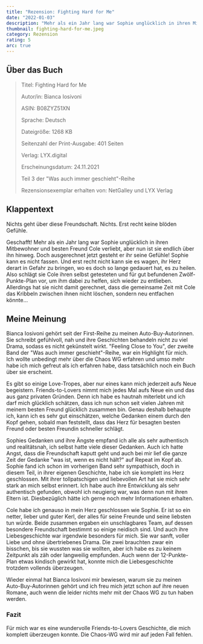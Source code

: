 ```yaml
---
title: "Rezension: Fighting Hard for Me"
date: "2022-01-03"
description: "Mehr als ein Jahr lang war Sophie unglücklich in ihren Mitbewohner und besten Freund Cole verliebt, aber nun ist sie endlich über ihn hinweg. Doch ausgerechnet jetzt gesteht er ihr seine Gefühle! Sophie kann es nicht fassen! Also schlägt sie Cole ihren selbst getesteten und für gut befundenen Zwölf-Punkte-Plan vor, um ihm dabei zu helfen, sich wieder zu entlieben, immerhin hat er auch bei ihr geholfen..."
thumbnail: fighting-hard-for-me.jpeg
category: Rezension
rating: 5
arc: true
---
```


## Über das Buch
> Titel: Fighting Hard for Me
>
> Autor/in: Bianca Iosivoni
>
> ASIN: B08ZYZ51XN
>
> Sprache: Deutsch
>
> Dateigröße: 1268 KB
>
> Seitenzahl der Print-Ausgabe: 401 Seiten
>
> Verlag: LYX.digital
>
> Erscheinungsdatum: 24.11.2021
>
> Teil 3 der "Was auch immer geschieht"-Reihe
>
> Rezensionsexemplar erhalten von: NetGalley und LYX Verlag

## Klappentext
Nichts geht über diese Freundschaft. Nichts. Erst recht keine blöden Gefühle.

Geschafft! Mehr als ein Jahr lang war Sophie unglücklich in ihren Mitbewohner und besten Freund Cole verliebt, aber nun ist sie endlich über ihn hinweg. Doch ausgerechnet jetzt gesteht er ihr seine Gefühle! Sophie kann es nicht fassen. Und erst recht nicht kann sie es wagen, ihr Herz derart in Gefahr zu bringen, wo es doch so lange gedauert hat, es zu heilen. Also schlägt sie Cole ihren selbst getesteten und für gut befundenen Zwölf-Punkte-Plan vor, um ihm dabei zu helfen, sich wieder zu entlieben. Allerdings hat sie nicht damit gerechnet, dass die gemeinsame Zeit mit Cole das Kribbeln zwischen ihnen nicht löschen, sondern neu entfachen könnte...

## Meine Meinung
Bianca Iosivoni gehört seit der First-Reihe zu meinen Auto-Buy-Autorinnen. Sie schreibt gefühlvoll, nah und ihre Geschichten behandeln nicht zu viel Drama, sodass es nicht gekünstelt wirkt. "Feeling Close to You", der zweite Band der "Was auch immer geschieht"-Reihe, war ein Highlight für mich. Ich wollte unbedingt mehr über die Chaos WG erfahren und umso mehr habe ich mich gefreut als ich erfahren habe, dass tatsächlich noch ein Buch über sie erscheint.

Es gibt so einige Love-Tropes, aber nur eines kann mich jederzeit aufs Neue begeistern. Friends-to-Lovers nimmt mich jedes Mal aufs Neue ein und das aus ganz privaten Gründen. Denn ich habe es hautnah miterlebt und ich darf mich glücklich schätzen, dass ich nun schon seit vielen Jahren mit meinem besten Freund glücklich zusammen bin. Genau deshalb behaupte ich, kann ich es sehr gut einschätzen, welche Gedanken einem durch den Kopf gehen, sobald man feststellt, dass das Herz für besagten besten Freund oder besten Freundin schneller schlägt.

Sophies Gedanken und ihre Ängste empfand ich alle als sehr authentisch und realitätsnah, ich selbst hatte viele dieser Gedanken. Auch ich hatte Angst, dass die Freundschaft kaputt geht und auch bei mir lief die ganze Zeit der Gedanke "was ist, wenn es nicht hält?" auf Repeat im Kopf ab. Sophie fand ich schon im vorherigen Band sehr sympathisch, doch in diesem Teil, in ihrer eigenen Geschichte, habe ich sie komplett ins Herz geschlossen. Mit ihrer tollpatschigen und liebevollen Art hat sie mich sehr stark an mich selbst erinnert. Ich habe auch ihre Entwicklung als sehr authentisch gefunden, obwohl ich neugierig war, was denn nun mit ihren Eltern ist. Diesbezüglich hätte ich gerne noch mehr Informationen erhalten.

Cole habe ich genauso in mein Herz geschlossen wie Sophie. Er ist so ein netter, lieber und guter Kerl, der alles für seine Freunde und seine liebsten tun würde. Beide zusammen ergaben ein unschlagbares Team, auf dessen besondere Freundschaft bestimmt so einige neidisch sind. Und auch ihre Liebesgeschichte war irgendwie besonders für mich. Sie war sanft, voller Liebe und ohne übertriebenes Drama. Die zwei brauchten zwar ein bisschen, bis sie wussten was sie wollten, aber ich habe es zu keinem Zeitpunkt als zäh oder langweilig empfunden. Auch wenn der 12-Punkte-Plan etwas kindisch gewirkt hat, konnte mich die Liebesgeschichte trotzdem vollends überzeugen.

Wieder einmal hat Bianca Iosivoni mir bewiesen, warum sie zu meinen Auto-Buy-Autorinnen gehört und ich freu mich jetzt schon auf ihre neuen Romane, auch wenn die leider nichts mehr mit der Chaos WG zu tun haben werden.

### Fazit
Für mich war es eine wundervolle Friends-to-Lovers Geschichte, die mich komplett überzeugen konnte. Die Chaos-WG wird mir auf jeden Fall fehlen.
